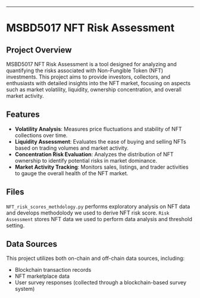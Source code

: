 
---

# MSBD5017 NFT Risk Assessment

## Project Overview
MSBD5017 NFT Risk Assessment is a tool designed for analyzing and quantifying the risks associated with Non-Fungible Token (NFT) investments. This project aims to provide investors, collectors, and enthusiasts with detailed insights into the NFT market, focusing on aspects such as market volatility, liquidity, ownership concentration, and overall market activity.

## Features
- **Volatility Analysis**: Measures price fluctuations and stability of NFT collections over time.
- **Liquidity Assessment**: Evaluates the ease of buying and selling NFTs based on trading volumes and market activity.
- **Concentration Risk Evaluation**: Analyzes the distribution of NFT ownership to identify potential risks in market dominance.
- **Market Activity Tracking**: Monitors sales, listings, and trader activities to gauge the overall health of the NFT market.


## Files

`NFT_risk_scores_methdology.py` performs exploratory analysis on NFT data and develops methodolody we used to derive NFT risk score.
`Risk Assessment` stores NFT data we used to perform data analysis and threshold setting.

## Data Sources
This project utilizes both on-chain and off-chain data sources, including:
- Blockchain transaction records
- NFT marketplace data
- User survey responses (collected through a blockchain-based survey system)

